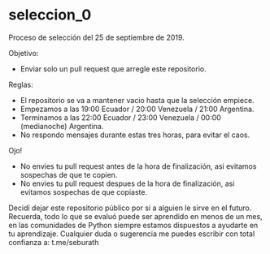 # seleccion_0
Proceso de selección del 25 de septiembre de 2019.

Objetivo:
- Enviar solo un pull request que arregle este repositorio.

Reglas:
- El repositorio se va a mantener vacio hasta que la selección empiece.
- Empezamos a las 19:00 Ecuador / 20:00 Venezuela / 21:00 Argentina.
- Terminamos a las 22:00 Ecuador / 23:00 Venezuela / 00:00 (medianoche) Argentina.
- No respondo mensajes durante estas tres horas, para evitar el caos.

Ojo!
- No envies tu pull request antes de la hora de finalización, asi evitamos sospechas de que te copien.
- No envies tu pull request despues de la hora de finalización, asi evitamos sospechas de que copiaste.

Decidí dejar este repositorio público por si a alguien le sirve en el futuro.
Recuerda, todo lo que se evaluó puede ser aprendido en menos de un mes, en las comunidades de Python siempre estamos dispuestos a ayudarte en tu aprendizaje.
Cualquier duda o sugerencia me puedes escribir con total confianza a: t.me/seburath
